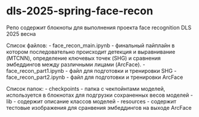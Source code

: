 # dls-2025-spring-face-recon

Репо содержит блокноты для выполнения проекта face recognition DLS 2025 весна

Список файлов:
    - face_recon_main.ipynb - финальный пайплайн в котором последовательно происходит детекция и выравнивание (MTCNN), определение ключевых точек (SHG) и сравнения эмбеддингов между различными лицами (ArcFace). 
    - face_recon_part1.ipynb - файл для подготовки и тренировки SHG 
    - face_recon_part2.ipynb - файл для подготовки и тренировки ArcFace

Список папок:
    - checkpoints - папка с чекпойнтами моделей, используется в блокнотах для подгрузки сохраненных весов моделей 
    - lib - содержит описание классов моделей
    - resources - содержит тестовые изображения для сранвения эмбеддингов на выходе ArcFace